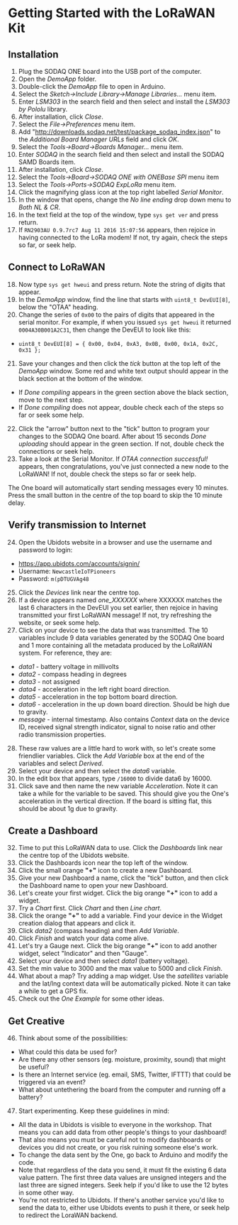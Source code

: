 Getting Started with the LoRaWAN Kit
====================================

Installation
------------

1. Plug the SODAQ ONE board into the USB port of the computer.
2. Open the _DemoApp_ folder.
3. Double-click the _DemoApp_ file to open in Arduino.
4. Select the _Sketch->Include Library->Manage Libraries..._ menu item.
5. Enter _LSM303_ in the search field and then select and install the _LSM303 by Pololu_ library.
6. After installation, click _Close_.
7. Select the _File->Preferences_ menu item.
8. Add "http://downloads.sodaq.net/test/package_sodaq_index.json" to the _Additional Board Manager URLs_ field and click _OK_.
9. Select the _Tools->Board->Boards Manager..._ menu item.
10. Enter _SODAQ_ in the search field and then select and install the SODAQ SAMD Boards item.
11. After installation, click _Close_.
12. Select the _Tools->Board->SODAQ ONE with ONEBase SPI_ menu item
13. Select the _Tools->Ports->SODAQ ExpLoRa_ menu item.
14. Click the magnifying glass icon at the top right labelled _Serial Monitor_.
15. In the window that opens, change the _No line ending_ drop down menu to _Both NL & CR_.
16. In the text field at the top of the window, type `sys get ver` and press return.
17. If `RN2903AU 0.9.7rc7 Aug 11 2016 15:07:56` appears, then rejoice in having connected to the LoRa modem! If not, try again, check the steps so far, or seek help.


Connect to LoRaWAN
------------------

18. Now type `sys get hweui` and press return. Note the string of digits that appear.
19. In the _DemoApp_ window, find the line that starts with `uint8_t DevEUI[8]`, below the "OTAA" heading.
20. Change the series of `0x00` to the pairs of digits that appeared in the serial monitor. For example, if when you issued `sys get hweui` it returned `0004A30B001A2C31`, then change the DevEUI to look like this:
* `uint8_t DevEUI[8] = { 0x00, 0x04, 0xA3, 0x0B, 0x00, 0x1A, 0x2C, 0x31 };`
21. Save your changes and then click the _tick_ button at the top left of the _DemoApp_ window.
Some red and white text output should appear in the black section at the bottom of the window.
* If _Done compiling_ appears in the green section above the black section, move to the next step.
* If _Done compiling_ does not appear, double check each of the steps so far or seek some help.
22. Click the "arrow" button next to the "tick" button to program your changes to the SODAQ One board. After about 15 seconds _Done uploading_ should appear in the green section. If not, double check the connections or seek help.
23. Take a look at the Serial Monitor. If _OTAA connection successful!_ appears, then congratulations, you've just connected a new node to the LoRaWAN! If not, double check the steps so far or seek help.

The One board will automatically start sending messages every 10 minutes. Press the small button in the centre of the top board to skip the 10 minute delay.

Verify transmission to Internet
-------------------------------

24. Open the Ubidots website in a browser and use the username and password to login:
* https://app.ubidots.com/accounts/signin/
* Username: `NewcastleIoTPioneers`
* Password: `m(pDTUGVAg48`
25. Click the _Devices_ link near the centre top.
26. If a device appears named _one_XXXXXX_ where XXXXXX matches the last 6 characters in the DevEUI you set earlier, then rejoice in having transmitted your first LoRaWAN message! If not, try refreshing the website, or seek some help.
27. Click on your device to see the data that was transmitted. The 10 variables include 9 data variables generated by the SODAQ One board and 1 more containing all the metadata produced by the LoRaWAN system. For reference, they are:
* _data1_ - battery voltage in millivolts
* _data2_ - compass heading in degrees
* _data3_ - not assigned
* _data4_ - acceleration in the left right board direction.
* _data5_ - acceleration in the top bottom board direction.
* _data6_ - acceleration in the up down board direction. Should be high due to gravity.
* _message_ - internal timestamp. Also contains _Context_ data on the device ID, received signal strength indicator, signal to noise ratio and other radio transmission properties.

28. These raw values are a little hard to work with, so let's create some friendlier variables. Click the _Add Variable_ box at the end of the variables and select _Derived_.
29. Select your device and then select the _data6_ variable.
30. In the edit box that appears, type `/16000` to divide data6 by 16000.
31. Click save and then name the new variable _Acceleration_. Note it can take a while for the variable to be saved. This should give you the One's acceleration in the vertical direction. If the board is sitting flat, this should be about 1g due to gravity.


Create a Dashboard
------------------

32. Time to put this LoRaWAN data to use. Click the _Dashboards_ link near the centre top of the Ubidots website.
33. Click the Dashboards icon near the top left of the window.
34. Click the small orange **"+"** icon to create a new Dashboard.
35. Give your new Dashboard a name, click the "tick" button, and then click the Dashboard name to open your new Dashboard.
36. Let's create your first widget. Click the big orange **"+"** icon to add a widget.
37. Try a _Chart_ first. Click _Chart_ and then _Line chart_.
38. Click the orange **"+"** to add a variable. Find your device in the Widget creation dialog that appears and click it.
39. Click _data2_ (compass heading) and then _Add Variable_.
40. Click _Finish_ and watch your data come alive.
41. Let's try a Gauge next. Click the big orange **"+"** icon to add another widget, select "Indicator" and then "Gauge".
42. Select your device and then select _data1_ (battery voltage).
43. Set the min value to 3000 and the max value to 5000 and click _Finish_.
44. What about a map? Try adding a map widget. Use the _satellites_ variable and the lat/lng context data will be automatically picked. Note it can take a while to get a GPS fix.
45. Check out the _One Example_ for some other ideas.


Get Creative
------------

46. Think about some of the possibilities:
* What could this data be used for?
* Are there any other sensors (eg. moisture, proximity, sound) that might be useful?
* Is there an Internet service (eg. email, SMS, Twitter, IFTTT) that could be triggered via an event?
* What about untethering the board from the computer and running off a battery?


47. Start experimenting. Keep these guidelines in mind:
* All the data in Ubidots is visible to everyone in the workshop. That means you can add data from other people's things to your dashboard!
* That also means you must be careful not to modify dashboards or devices you did not create, or you risk ruining someone else's work.
* To change the data sent by the One, go back to Arduino and modify the code.
* Note that regardless of the data you send, it must fit the existing 6 data value pattern. The first three data values are unsigned integers and the last three are signed integers. Seek help if you'd like to use the 12 bytes in some other way.
* You're not restricted to Ubidots. If there's another service you'd like to send the data to, either use Ubidots events to push it there, or seek help to redirect the LoraWAN backend.
